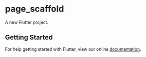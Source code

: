 # page_scaffold

A new Flutter project.

## Getting Started

For help getting started with Flutter, view our online
[documentation](https://flutter.io/).
